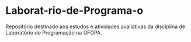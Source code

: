 # Laborat-rio-de-Programa-o
Repositório destinado aos estudos e atividades avaliativas da disciplina de Laboratório de Programação na UFOPA.
